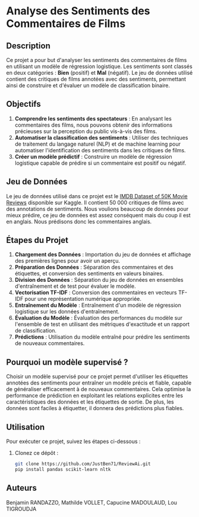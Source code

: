 # Analyse des Sentiments des Commentaires de Films

## Description

Ce projet a pour but d'analyser les sentiments des commentaires de films en utilisant un modèle de régression logistique. Les sentiments sont classés en deux catégories : **Bien** (positif) et **Mal** (négatif). Le jeu de données utilisé contient des critiques de films annotées avec des sentiments, permettant ainsi de construire et d'évaluer un modèle de classification binaire.

## Objectifs

1. **Comprendre les sentiments des spectateurs** : En analysant les commentaires des films, nous pouvons obtenir des informations précieuses sur la perception du public vis-à-vis des films.
2. **Automatiser la classification des sentiments** : Utiliser des techniques de traitement du langage naturel (NLP) et de machine learning pour automatiser l'identification des sentiments dans les critiques de films.
3. **Créer un modèle prédictif** : Construire un modèle de régression logistique capable de prédire si un commentaire est positif ou négatif.

## Jeu de Données

Le jeu de données utilisé dans ce projet est le [IMDB Dataset of 50K Movie Reviews](https://www.kaggle.com/datasets/lakshmi25npathi/imdb-dataset-of-50k-movie-reviews) disponible sur Kaggle. Il contient 50 000 critiques de films avec des annotations de sentiments. Nous voulions beaucoup de données pour mieux prédire, ce jeu de données est assez conséquent mais du coup il est en anglais. Nous prédisons donc les commentaires anglais.

## Étapes du Projet

1. **Chargement des Données** : Importation du jeu de données et affichage des premières lignes pour avoir un aperçu.
2. **Préparation des Données** : Séparation des commentaires et des étiquettes, et conversion des sentiments en valeurs binaires.
3. **Division des Données** : Séparation du jeu de données en ensembles d'entraînement et de test pour évaluer le modèle.
4. **Vectorisation TF-IDF** : Conversion des commentaires en vecteurs TF-IDF pour une représentation numérique appropriée.
5. **Entraînement du Modèle** : Entraînement d'un modèle de régression logistique sur les données d'entraînement.
6. **Évaluation du Modèle** : Évaluation des performances du modèle sur l'ensemble de test en utilisant des métriques d'exactitude et un rapport de classification.
7. **Prédictions** : Utilisation du modèle entraîné pour prédire les sentiments de nouveaux commentaires.

## Pourquoi un modèle supervisé ?

Choisir un modèle supervisé pour ce projet permet d'utiliser les étiquettes annotées des sentiments pour entraîner un modèle précis et fiable, capable de généraliser efficacement à de nouveaux commentaires. Cela optimise la performance de prédiction en exploitant les relations explicites entre les caractéristiques des données et les étiquettes de sortie. De plus, les données sont faciles à étiquetter, il donnera des prédictions plus fiables.

## Utilisation

Pour exécuter ce projet, suivez les étapes ci-dessous :

1. Clonez ce dépôt :
   ```bash
   git clone https://github.com/JustBen71/ReviewAi.git
   pip install pandas scikit-learn nltk
## Auteurs

Benjamin RANDAZZO, Mathilde VOLLET, Capucine MADOULAUD, Lou TIGROUDJA